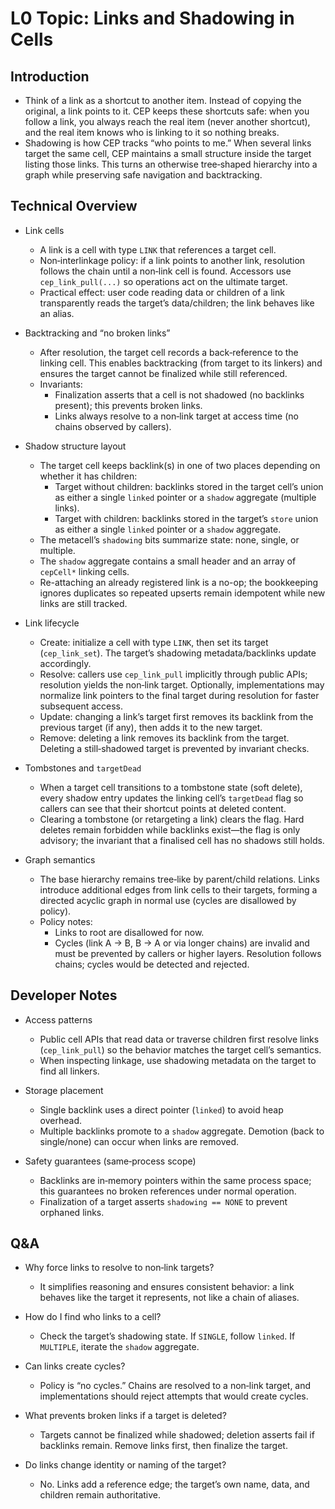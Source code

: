 # L0 Topic: Links and Shadowing in Cells

## Introduction
- Think of a link as a shortcut to another item. Instead of copying the original, a link points to it. CEP keeps these shortcuts safe: when you follow a link, you always reach the real item (never another shortcut), and the real item knows who is linking to it so nothing breaks.
- Shadowing is how CEP tracks “who points to me.” When several links target the same cell, CEP maintains a small structure inside the target listing those links. This turns an otherwise tree‑shaped hierarchy into a graph while preserving safe navigation and backtracking.

## Technical Overview
- Link cells
  - A link is a cell with type `LINK` that references a target cell.
  - Non‑interlinkage policy: if a link points to another link, resolution follows the chain until a non‑link cell is found. Accessors use `cep_link_pull(...)` so operations act on the ultimate target.
  - Practical effect: user code reading data or children of a link transparently reads the target’s data/children; the link behaves like an alias.

- Backtracking and “no broken links”
  - After resolution, the target cell records a back‑reference to the linking cell. This enables backtracking (from target to its linkers) and ensures the target cannot be finalized while still referenced.
  - Invariants:
    - Finalization asserts that a cell is not shadowed (no backlinks present); this prevents broken links.
    - Links always resolve to a non‑link target at access time (no chains observed by callers).

- Shadow structure layout
  - The target cell keeps backlink(s) in one of two places depending on whether it has children:
    - Target without children: backlinks stored in the target cell’s union as either a single `linked` pointer or a `shadow` aggregate (multiple links).
    - Target with children: backlinks stored in the target’s `store` union as either a single `linked` pointer or a `shadow` aggregate.
  - The metacell’s `shadowing` bits summarize state: none, single, or multiple.
  - The `shadow` aggregate contains a small header and an array of `cepCell*` linking cells.
  - Re-attaching an already registered link is a no-op; the bookkeeping ignores duplicates so repeated upserts remain idempotent while new links are still tracked.

- Link lifecycle
  - Create: initialize a cell with type `LINK`, then set its target (`cep_link_set`). The target’s shadowing metadata/backlinks update accordingly.
  - Resolve: callers use `cep_link_pull` implicitly through public APIs; resolution yields the non‑link target. Optionally, implementations may normalize link pointers to the final target during resolution for faster subsequent access.
  - Update: changing a link’s target first removes its backlink from the previous target (if any), then adds it to the new target.
  - Remove: deleting a link removes its backlink from the target. Deleting a still‑shadowed target is prevented by invariant checks.


- Tombstones and `targetDead`
  - When a target cell transitions to a tombstone state (soft delete), every shadow entry updates the linking cell’s `targetDead` flag so callers can see that their shortcut points at deleted content.
  - Clearing a tombstone (or retargeting a link) clears the flag. Hard deletes remain forbidden while backlinks exist—the flag is only advisory; the invariant that a finalised cell has no shadows still holds.
- Graph semantics
  - The base hierarchy remains tree‑like by parent/child relations. Links introduce additional edges from link cells to their targets, forming a directed acyclic graph in normal use (cycles are disallowed by policy).
  - Policy notes:
    - Links to root are disallowed for now.
    - Cycles (link A → B, B → A or via longer chains) are invalid and must be prevented by callers or higher layers. Resolution follows chains; cycles would be detected and rejected.

## Developer Notes
- Access patterns
  - Public cell APIs that read data or traverse children first resolve links (`cep_link_pull`) so the behavior matches the target cell’s semantics.
  - When inspecting linkage, use shadowing metadata on the target to find all linkers.

- Storage placement
  - Single backlink uses a direct pointer (`linked`) to avoid heap overhead.
  - Multiple backlinks promote to a `shadow` aggregate. Demotion (back to single/none) can occur when links are removed.

- Safety guarantees (same‑process scope)
  - Backlinks are in‑memory pointers within the same process space; this guarantees no broken references under normal operation.
  - Finalization of a target asserts `shadowing == NONE` to prevent orphaned links.

## Q&A
- Why force links to resolve to non‑link targets?
  - It simplifies reasoning and ensures consistent behavior: a link behaves like the target it represents, not like a chain of aliases.

- How do I find who links to a cell?
  - Check the target’s shadowing state. If `SINGLE`, follow `linked`. If `MULTIPLE`, iterate the `shadow` aggregate.

- Can links create cycles?
  - Policy is “no cycles.” Chains are resolved to a non‑link target, and implementations should reject attempts that would create cycles.

- What prevents broken links if a target is deleted?
  - Targets cannot be finalized while shadowed; deletion asserts fail if backlinks remain. Remove links first, then finalize the target.

- Do links change identity or naming of the target?
  - No. Links add a reference edge; the target’s own name, data, and children remain authoritative.
